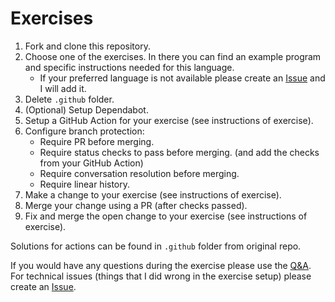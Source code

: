 # Exercises

1. Fork and clone this repository.
2. Choose one of the exercises. In there you can find an example program and specific instructions needed for this language.
    -  If your preferred language is not available please create an [Issue](https://github.com/XDoubleU/git-hub-workshop/issues) and I will add it.
3. Delete `.github` folder.
4. (Optional) Setup Dependabot.
5. Setup a GitHub Action for your exercise (see instructions of exercise).
6. Configure branch protection:
    - Require PR before merging.
    - Require status checks to pass before merging. (and add the checks from your GitHub Action)
    - Require conversation resolution before merging.
    - Require linear history.
7. Make a change to your exercise (see instructions of exercise).
8. Merge your change using a PR (after checks passed).
9. Fix and merge the open change to your exercise (see instructions of exercise).

Solutions for actions can be found in `.github` folder from original repo.

If you would have any questions during the exercise please use the [Q&A](https://github.com/XDoubleU/git-hub-workshop/discussions/categories/q-a). For technical issues (things that I did wrong in the exercise setup) please create an [Issue](https://github.com/XDoubleU/git-hub-workshop/issues).
